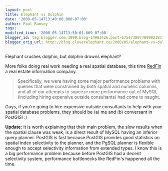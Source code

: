 ```yaml
---
layout: post
title: Elephant vs Dolphin
date: '2008-05-14T13:40:00.000-07:00'
author: Paul Ramsey
tags: 
modified_time: '2008-05-14T13:50:01.869-07:00'
blogger_id: tag:blogger.com,1999:blog-14903426.post-6754738977899923871
blogger_orig_url: http://blog.cleverelephant.ca/2008/05/elephant-vs-dolphin.html
---
```


Elephant crushes dolphin, but dolphin drowns elephant?

More folks doing real work needing a real spatial database, this time [RedFin](http://devblog.redfin.com/2007/11/elephant_versus_dolphin_which_is_faster_which_is_smarter.html) a real estate information company.

> Specifically, we were having some major performance problems with queries that were constrained by both spatial and numeric columns, and all of our attempts to squeeze more performance out of MySQL (including hiring expensive outside consultants) had come to naught.

Guys, if you're going to hire expensive outside consultants to help with your spatial database problems, they should be (a) me and (b) conversant in PostGIS! :)

**Update:** It is worth explaining that their main problem, the slow results when the spatial clause was weak, is a direct result of MySQL having an inferior query planner. PostGIS is fast because PostGIS provides good statistics on spatial index selectivity to the planner, and the PgSQL planner is flexible enough to accept selectivity information from extended types. I know this is a big performance problem because before PostGIS had a decent selectivity system, performance bottlenecks like RedFin's happened all the time.

